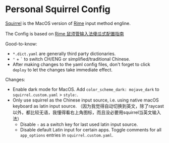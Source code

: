 # Personal Squirrel Config

[Squirrel](https://github.com/rime/squirrel) is the MacOS version of [Rime](https://rime.im/) input method engline.

The Config is based on [Rime 鼠须管输入法傻瓜式配置指南](https://github.com/wongdean/rime-settings) 

Good-to-know:
- `*.dict.yaml` are generally third party dictionaries.
- `⌃` + `` ` `` to switch CH/ENG or simplified/traditional Chinese.
- After making changes to the yaml config files, don't forget to click `deploy` to let the changes take immediate effect.

Changes:
- Enable dark mode for MacOS. Add `color_scheme_dark: mojave_dark` to `squirrel.custom.yaml` > `style:`. 
- Only use squirrel as the Chinese input source, i.e. using native macOS keyboard as latin input source. （因为我觉得自动切换到英文，除了raycast以外，都比较无语，我懂得看右上角图标，而且没必要用squirrel当英文输入法）
  - Disable `⇧` as a switch key for last used latin input source.
  - Disable default Latin input for certain apps. Toggle comments for all `app_options` entries in `squirrel.custom.yaml`.